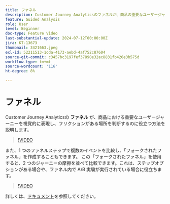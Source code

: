 ```yaml
---
title: ファネル
description: Customer Journey Analyticsのファネルが、商品の重要なユーザージャーニーを視覚的に表現し、フリクションがある場所を判断するのに役立つ仕組みを説明します。
feature: Guided Analysis
role: User
level: Beginner
doc-type: Feature Video
last-substantial-update: 2024-07-12T00:00:00Z
jira: KT-13673
thumbnail: 3421663.jpeg
exl-id: 52211513-1cda-4173-aebd-4af752c87604
source-git-commit: c3457bc3197fef37890e32ac8831fb426e3b575d
workflow-type: tm+mt
source-wordcount: '116'
ht-degree: 8%

---
```


# ファネル

Customer Journey Analyticsの **ファネル** が、商品における重要なユーザージャーニーを視覚的に表現し、フリクションがある場所を判断するのに役立つ方法を説明します。

>[!VIDEO](https://video.tv.adobe.com/v/3421663/?learn=on)

また、1 つのファネルステップで複数のイベントを比較し、「フォークされたファネル」を作成することもできます。 この「フォークされたファネル」を使用すると、2 つのジャーニーの摩擦を並べて比較できます。これは、ステップオプションがある場合や、ファネル内で A/B 実験が実行されている場合に役立ちます。

>[!VIDEO](https://video.tv.adobe.com/v/3431113/?learn=on)

詳しくは、[ドキュメント](https://experienceleague.adobe.com/ja/docs/analytics-platform/using/guided-analysis/funnel/friction)を参照してください。
